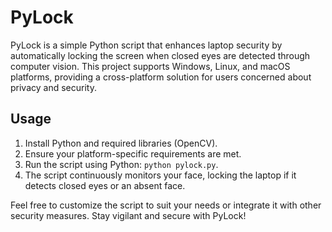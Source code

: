 # PyLock

PyLock is a simple Python script that enhances laptop security by automatically locking the screen when closed eyes are detected through computer vision. This project supports Windows, Linux, and macOS platforms, providing a cross-platform solution for users concerned about privacy and security.

## Usage

1. Install Python and required libraries (OpenCV).
2. Ensure your platform-specific requirements are met.
3. Run the script using Python: `python pylock.py`.
4. The script continuously monitors your face, locking the laptop if it detects closed eyes or an absent face.

Feel free to customize the script to suit your needs or integrate it with other security measures. Stay vigilant and secure with PyLock!
